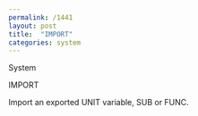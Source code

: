 ```yaml
---
permalink: /1441
layout: post
title:  "IMPORT"
categories: system
---
```

System

IMPORT

Import an exported UNIT variable, SUB or FUNC.

